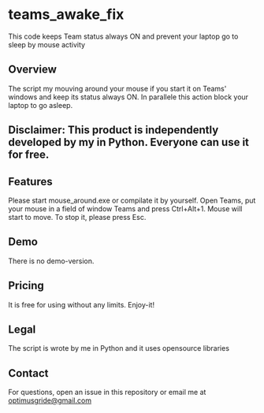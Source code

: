 # teams_awake_fix
This code keeps Team status always ON and prevent your laptop go to sleep by mouse activity

## Overview
The script my mouving around your mouse if you start it on Teams' windows and keep its status always ON. In parallele this action block your laptop to go asleep.
## Disclaimer: This product is independently developed by my in Python. Everyone can use it for free. 
## Features
Please start mouse_around.exe or compilate it by yourself. Open Teams, put your mouse in a field of window Teams and press Ctrl+Alt+1. Mouse will start to move. To stop it, please press Esc.
## Demo
There is no demo-version. 
## Pricing
It is free for using without any limits. Enjoy-it!
## Legal
The script is wrote by me in Python and it uses opensource libraries 
## Contact
For questions, open an issue in this repository or email me at optimusgride@gmail.com 
